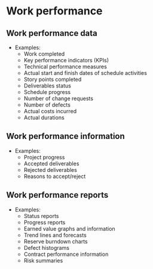 # Work performance

## Work performance data

- Examples:
  - Work completed
  - Key performance indicators (KPIs)
  - Technical performance measures
  - Actual start and finish dates of schedule activities
  - Story points completed
  - Deliverables status
  - Schedule progress
  - Number of change requests
  - Number of defects
  - Actual costs incurred
  - Actual durations

## Work performance information

- Examples:
  - Project progress
  - Accepted deliverables
  - Rejected deliverables
  - Reasons to accept/reject

## Work performance reports

- Examples:
  - Status reports
  - Progress reports
  - Earned value graphs and information
  - Trend lines and forecasts
  - Reserve burndown charts
  - Defect histograms
  - Contract performance information
  - Risk summaries
